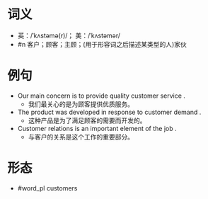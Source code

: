 # 词义
- 英：/ˈkʌstəmə(r)/； 美：/ˈkʌstəmər/
- #n 客户；顾客；主顾；(用于形容词之后描述某类型的人)家伙
# 例句
- Our main concern is to provide quality customer service .
	- 我们最关心的是为顾客提供优质服务。
- The product was developed in response to customer demand .
	- 这种产品是为了满足顾客的需要而开发的。
- Customer relations is an important element of the job .
	- 与客户的关系是这个工作的重要部分。
# 形态
- #word_pl customers

